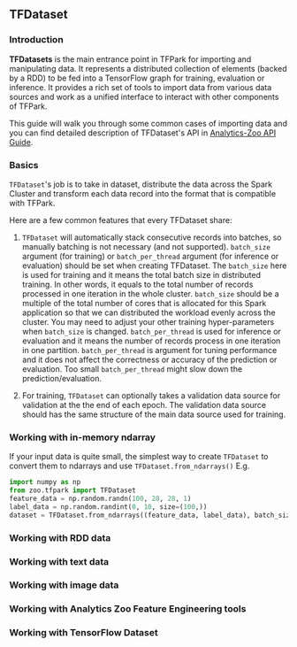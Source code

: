 ## TFDataset


### Introduction

**TFDatasets** is the main entrance point in TFPark for importing and manipulating data.
It represents a distributed collection of elements (backed by a RDD) to be fed into a
TensorFlow graph for training, evaluation or inference. It provides a rich set of tools
to import data from various data sources and work as a unified interface to interact with
other components of TFPark.

This guide will walk you through some common cases of importing data and you can find detailed description
of TFDataset's API in [Analytics-Zoo API Guide](../../APIGuide/TFPark/tf-dataset.md).


### Basics

`TFDataset`'s job is to take in dataset, distribute the data across the Spark Cluster and transform each data
record into the format that is compatible with TFPark.

Here are a few common features that every TFDataset share:

1. `TFDataset` will automatically stack consecutive records into batches, so manually batching is not necessary
(and not supported). `batch_size` argument (for training) or `batch_per_thread` argument (for inference or evaluation)
should be set when creating TFDataset. The `batch_size` here is used for training and it means the total batch size
in distributed training. In other words, it equals to the total number of records processed in one iteration in the
whole cluster. `batch_size` should be a multiple of the total number of cores that is allocated for this Spark application
so that we can distributed the workload evenly across the cluster. You may need to adjust your other training
hyper-parameters when `batch_size` is changed. `batch_per_thread` is used for inference or evaluation
and it means the number of records process in one iteration in one partition. `batch_per_thread` is argument for tuning
performance and it does not affect the correctness or accuracy of the prediction or evaluation. Too small `batch_per_thread`
might slow down the prediction/evaluation.

2. For training, `TFDataset` can optionally takes a validation data source for validation at the the end of each epoch.
The validation data source should has the same structure of the main data source used for training.
 

### Working with in-memory ndarray

If your input data is quite small, the simplest way to create `TFDataset` to convert them to ndarrays and use
`TFDataset.from_ndarrays()`
E.g.

```python
import numpy as np
from zoo.tfpark import TFDataset
feature_data = np.random.randn(100, 28, 28, 1)
label_data = np.random.randint(0, 10, size=(100,))
dataset = TFDataset.from_ndarrays((feature_data, label_data), batch_size=32)
```

### Working with RDD data


### Working with text data

### Working with image data

### Working with Analytics Zoo Feature Engineering tools

### Working with TensorFlow Dataset

